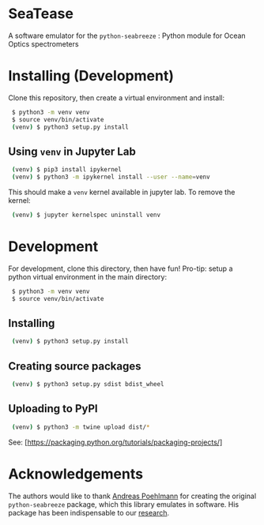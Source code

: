 # SeaTease
A software emulator for the `python-seabreeze` : Python module for Ocean Optics spectrometers



# Installing (Development)
Clone this repository, then create a virtual environment and install:
```bash
 $ python3 -m venv venv
 $ source venv/bin/activate
 (venv) $ python3 setup.py install
```
## Using `venv` in Jupyter Lab
```bash
 (venv) $ pip3 install ipykernel
 (venv) $ python3 -m ipykernel install --user --name=venv
```
This should make a `venv` kernel available in jupyter lab. To remove the kernel:
```bash
 (venv) $ jupyter kernelspec uninstall venv
 ```
# Development
For development, clone this directory, then have fun! Pro-tip: setup a python
virtual environment in the main directory:
```bash
 $ python3 -m venv venv
 $ source venv/bin/activate
```
## Installing
```bash
 (venv) $ python3 setup.py install
```

## Creating source packages
```bash
 (venv) $ python3 setup.py sdist bdist_wheel 
```

## Uploading to PyPI
```bash
 (venv) $ python3 -m twine upload dist/*
```

See: [https://packaging.python.org/tutorials/packaging-projects/]

# Acknowledgements
The authors would like to thank [Andreas Poehlmann](https://github.com/ap--) for creating the original `python-seabreeze` package, which this library emulates in software. His package has been indispensable to our [research](http://sites.science.oregonstate.edu/~ostroveo/publications/index.html).
